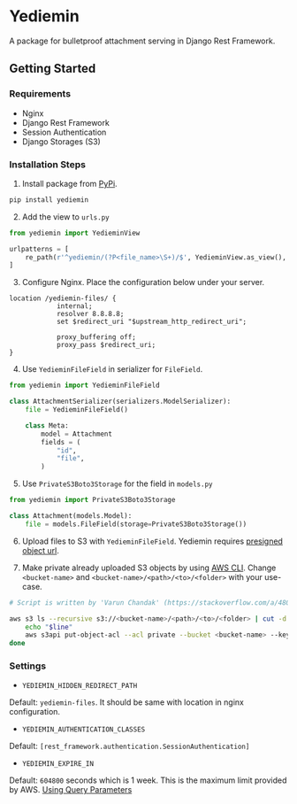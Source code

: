 # Yediemin

A package for bulletproof attachment serving in Django Rest Framework.

## Getting Started

### Requirements
- Nginx
- Django Rest Framework
- Session Authentication
- Django Storages (S3)

### Installation Steps

1) Install package from [PyPi](https://pypi.org/project/yediemin/).

```sh
pip install yediemin
```

2) Add the view to `urls.py`

```python
from yediemin import YedieminView

urlpatterns = [
    re_path(r'^yediemin/(?P<file_name>\S+)/$', YedieminView.as_view(), name='yediemin'),
]
```

3) Configure Nginx. Place the configuration below under your server.

```
location /yediemin-files/ {
            internal;
            resolver 8.8.8.8;
            set $redirect_uri "$upstream_http_redirect_uri";

            proxy_buffering off;
            proxy_pass $redirect_uri;
}
```

4) Use `YedieminFileField` in serializer for `FileField`.

```python
from yediemin import YedieminFileField

class AttachmentSerializer(serializers.ModelSerializer):
    file = YedieminFileField()

    class Meta:
        model = Attachment
        fields = (
            "id",
            "file",
        )
```

5) Use `PrivateS3Boto3Storage` for the field in `models.py`

```python
from yediemin import PrivateS3Boto3Storage

class Attachment(models.Model):
    file = models.FileField(storage=PrivateS3Boto3Storage())
```

6) Upload files to S3 with `YedieminFileField`. Yediemin requires [presigned object url](https://docs.aws.amazon.com/AmazonS3/latest/dev/ShareObjectPreSignedURL.html).

7) Make private already uploaded S3 objects by using [AWS CLI](https://aws.amazon.com/cli/). Change `<bucket-name>` and `<bucket-name>/<path>/<to>/<folder>` with your use-case.

```sh
# Script is written by 'Varun Chandak' (https://stackoverflow.com/a/48060930)

aws s3 ls --recursive s3://<bucket-name>/<path>/<to>/<folder> | cut -d' ' -f5- | awk '{print $NF}' | while read line; do
    echo "$line"
    aws s3api put-object-acl --acl private --bucket <bucket-name> --key "$line"
done
```

### Settings

- `YEDIEMIN_HIDDEN_REDIRECT_PATH`

Default: `yediemin-files`.
It should be same with location in nginx configuration.

- `YEDIEMIN_AUTHENTICATION_CLASSES`

Default: `[rest_framework.authentication.SessionAuthentication]`

- `YEDIEMIN_EXPIRE_IN`

Default: `604800` seconds which is 1 week. This is the maximum limit provided by AWS. [Using Query Parameters](https://docs.aws.amazon.com/AmazonS3/latest/API/sigv4-query-string-auth.html)